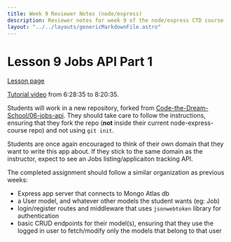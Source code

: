 ```yaml
---
title: Week 9 Reviewer Notes (node/express)
description: Reviewer notes for week 9 of the node/express CTD course
layout: "../../layouts/genericMarkdownFile.astro"
---
```


# Lesson 9 Jobs API Part 1

[Lesson page](https://learn.codethedream.org/ctd-node-express-class-lesson-9-using-query-parameters/)

[Tutorial video](https://www.youtube.com/watch?v=rltfdjcXjmk&t=23313s) from 6:28:35 to 8:20:35.

Students will work in a new repository, forked from
[Code-the-Dream-School/06-jobs-api](https://github.com/Code-the-Dream-School/06-jobs-api).
They should take care to follow the instructions, ensuring that they fork the
repo (**not** inside their current node-express-course repo) and not using
`git init`.

Students are once again encouraged to think of their own domain that they want
to write this app about. If they stick to the same domain as the instructor,
expect to see an Jobs listing/applicaiton tracking API.

The completed assignment should follow a similar organization as previous
weeks:

- Express app server that connects to Mongo Atlas db
- a User model, and whatever other models the student wants (eg: Job)
- login/register routes and middleware that uses `jsonwebtoken` library for
  authentication
- basic CRUD endpoints for their model(s), ensuring that they use the logged in
  user to fetch/modify only the models that belong to that user
